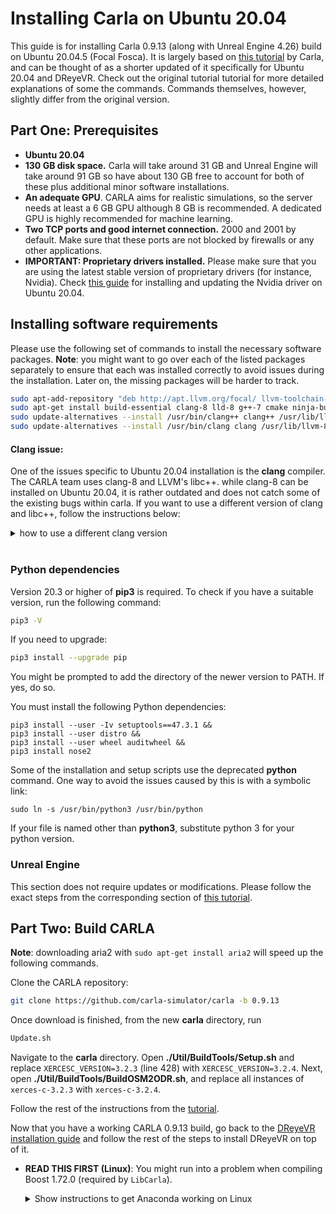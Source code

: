 # Installing Carla on Ubuntu 20.04
This guide is for installing Carla 0.9.13 (along with Unreal Engine 4.26) build on Ubuntu 20.04.5 (Focal Fosca). It is largely based on [this tutorial](https://carla.readthedocs.io/en/latest/build_linux/) by Carla, and can be thought of as a shorter updated of it specifically for Ubuntu 20.04 and DReyeVR. Check out the original tutorial tutorial for more detailed explanations of some the commands. Commands themselves, however, slightly differ from the original version.

## Part One: Prerequisites
- **Ubuntu 20.04**
- **130 GB disk space.** Carla will take around 31 GB and Unreal Engine will take around 91 GB so have about 130 GB free to account for both of these plus additional minor software installations. 
- **An adequate GPU**. CARLA aims for realistic simulations, so the server needs at least a 6 GB GPU although 8 GB is recommended. A dedicated GPU is highly recommended for machine learning. 
- **Two TCP ports and good internet connection.** 2000 and 2001 by default. Make sure that these ports are not blocked by firewalls or any other applications. 
- **IMPORTANT: Proprietary drivers installed.** Please make sure that you are using the latest stable version of proprietary drivers (for instance, Nvidia). Check [this guide](https://linuxconfig.org/how-to-install-the-nvidia-drivers-on-ubuntu-20-04-focal-fossa-linux) for installing and updating the Nvidia driver on Ubuntu 20.04.

## Installing software requirements
Please use the following set of commands to install the necessary software packages. 
**Note**: you might want to go over each of the listed packages separately to ensure that each was installed correctly to avoid issues during the installation. Later on, the missing packages will be harder to track. 
```bash
sudo apt-add-repository "deb http://apt.llvm.org/focal/ llvm-toolchain-focal main"
sudo apt-get install build-essential clang-8 lld-8 g++-7 cmake ninja-build libvulkan1 python-dev python3-dev python3-pip libpng-dev libtiff5-dev libjpeg-dev tzdata sed curl unzip autoconf libtool rsync libxml2-dev git
sudo update-alternatives --install /usr/bin/clang++ clang++ /usr/lib/llvm-8/bin/clang++ 180 &&
sudo update-alternatives --install /usr/bin/clang clang /usr/lib/llvm-8/bin/clang 180
```

#### Clang issue:
One of the issues specific to Ubuntu 20.04 installation is the **clang** compiler. The CARLA team uses clang-8 and LLVM's libc++. while clang-8 can be installed on Ubuntu 20.04, it is rather outdated and does not catch some of the existing bugs within carla. If you want to use a different version of clang and libc++, follow the instructions below:
<details>
<summary>how to use a different clang version</summary>
Uninstall clang-8 (installed if you executed the previous command):

```bash
sudo apt-get remove clang-8 lld-8
sudo rm /usr/bin/clang /usr/bin/clang++
```

Install version 10:
```bash
sudo apt-get install clang-10 lld-10
```
Set up clang and clang++ commands:
```bash
sudo update-alternatives --install /usr/bin/clang++ clang++ /usr/lib/llvm-10/bin/clang++ 180 &&
sudo update-alternatives --install /usr/bin/clang clang /usr/lib/llvm-10/bin/clang 180
```
Create a symbolic link that would tell the system to use version 10 whenever it encounters `usr/bin/clang-8` in one of the CARLA setup or installation scripts:
```bash
sudo ln -s /usr/bin/clang /usr/bin/clang-8
sudo ln -s /usr/bin/clang++ /usr/bin/clang++-8
```
</details>
<br>


### Python dependencies
Version 20.3 or higher of **pip3** is required. To check if you have a suitable version, run the following command:
```bash
pip3 -V
```
If you need to upgrade:
```bash
pip3 install --upgrade pip
```
You might be prompted to add the directory of the newer version to PATH. If yes, do so.

You must install the following Python dependencies:
```
pip3 install --user -Iv setuptools==47.3.1 &&
pip3 install --user distro &&
pip3 install --user wheel auditwheel &&
pip3 install nose2
```
Some of the installation and setup scripts use the deprecated **python** command. One way to avoid the issues caused by this is with a symbolic link:
```
sudo ln -s /usr/bin/python3 /usr/bin/python
```
If your file is named other than **python3**, substitute python 3 for your python version.
<br>

### Unreal Engine
This section does not require updates or modifications. Please follow the exact steps from the corresponding section of [this tutorial](https://carla.readthedocs.io/en/latest/build_linux/).
<br> 

## Part Two: Build CARLA
**Note**: downloading aria2 with `sudo apt-get install aria2` will speed up the following commands.

Clone the CARLA repository:
```bash
git clone https://github.com/carla-simulator/carla -b 0.9.13
```
Once download is finished, from the new **carla** directory, run
```bash
Update.sh
```

Navigate to the **carla** directory. Open **./Util/BuildTools/Setup.sh** and replace `XERCESC_VERSION=3.2.3` (line 428) with `XERCESC_VERSION=3.2.4`. Next, open **./Util/BuildTools/BuildOSM2ODR.sh**, and replace all instances of `xerces-c-3.2.3` with `xerces-c-3.2.4`.


Follow the rest of the instructions from the [tutorial](https://carla.readthedocs.io/en/latest/build_linux/).


Now that you have a working CARLA 0.9.13 build, go back to the [DReyeVR installation guide](https://github.com/HARPLab/DReyeVR/blob/main/Docs/Install.md) and follow the rest of the steps to install DReyeVR on top of it.

- **READ THIS FIRST (Linux)**: You might run into a problem when compiling Boost 1.72.0 (required by `LibCarla`).
    <details>

    <summary> Show instructions to get Anaconda working on Linux </summary>

    - ```bash
      # find anaconda install:
      which python3
      ... PATH/TO/ANACONDA/envs/carla/bin/python3 # example output

      # go to carla/install dir from here
      cd PATH/TO/ANACONDA/envs/carla/include

      # create a symlink between python3.7 -> python3.7m
      ln -s python3.7m python3.7
      ```
      Install `boost_1_72_0.tar.gz` manually from https://github.com/jerry73204/carla/releases/tag/fix-boost and place file in `Build/boost_1_72_0.tar.gz`
      Open `Util/BuildTools/Setup.sh` (or `Util/BuildTools/Setup.bat` on Windows)
      Find the section named `Get boost` includes and comment out the `wget` lines.
      Now when you `make LibCarla` again, the `boost` errors should be resolved.
      - For more information see the bottom of this [SO post](https://stackoverflow.com/questions/42839382/failing-to-install-boost-in-python-pyconfig-h-not-found)
    </details>
